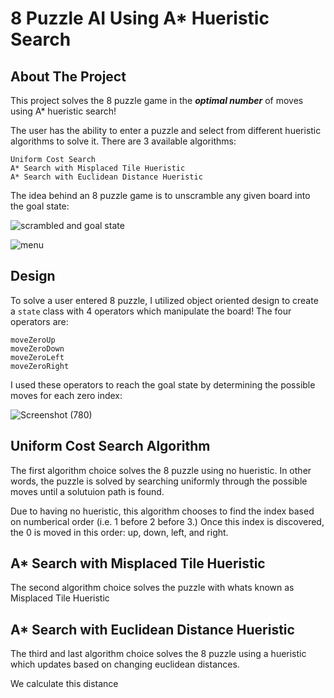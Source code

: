# 8 Puzzle AI Using A* Hueristic Search
## About The Project


This project solves the 8 puzzle game in the ***optimal number*** of moves using A* hueristic search!


The user has the ability to enter a puzzle and select from different hueristic algorithms to solve it. There are 3 available algorithms: 
```
Uniform Cost Search
A* Search with Misplaced Tile Hueristic
A* Search with Euclidean Distance Hueristic
```


The idea behind an 8 puzzle game is to unscramble any given board into the goal state:


![scrambled and goal state](https://user-images.githubusercontent.com/43623351/198106094-1239b2c5-1471-4a5a-9f1a-0ea3f5ee9f44.png)


![menu](https://user-images.githubusercontent.com/43623351/198106961-f8bf3d51-fc97-40ce-869a-be0654a195bb.png)




## Design


To solve a user entered 8 puzzle, I utilized object oriented design to create a `state` class with 4 operators which manipulate the board! The four operators are:
```
moveZeroUp
moveZeroDown
moveZeroLeft
moveZeroRight
````


I used these operators to reach the goal state by determining the possible moves for each zero index:


![Screenshot (780)](https://user-images.githubusercontent.com/43623351/198116677-a34c2834-4a22-4cde-9988-23be50a5f9a8.png)


## Uniform Cost Search Algorithm
The first algorithm choice solves the 8 puzzle using no hueristic. In other words, the puzzle is solved by searching uniformly through the possible moves until a solutuion path is found. 


Due to having no hueristic, this algorithm chooses to find the index based on numberical order (i.e. 1 before 2 before 3.) Once this index is discovered, the 0 is moved in this order: up, down, left, and right.


## A* Search with Misplaced Tile Hueristic
The second algorithm choice solves the puzzle with whats known as Misplaced Tile Hueristic


## A* Search with Euclidean Distance Hueristic
The third and last algorithm choice solves the 8 puzzle using a hueristic which updates based on changing euclidean distances.

We calculate this distance







  
